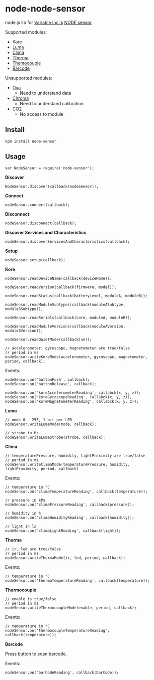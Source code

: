 node-node-sensor
================

node.js lib for [Variable Inc.'s](http://variableinc.com) [NODE sensor](http://variableinc.com/product/ios-platform-node/)

Supported modules:

 * Kore
 * [Luma](http://variableinc.com/luma-led-flashlight/)
 * [Clima](http://variableinc.com/product/new-clima-climate-and-weather-sensor/)
 * [Therma](http://variableinc.com/therma-temperature-sensor/)
 * [Themocouple](http://variableinc.com/product/thermocouple/)
 * [Barcode](http://variableinc.com/product/node-barcode/)

Unsupported modules:

 * [Oxa](http://variableinc.com/oxa-gas-sensors/)
   * Need to understand data
 * [Chroma](http://variableinc.com/chroma-color-sensor/)
   * Need to understand calibration
 * [CO2](http://variableinc.com/product/node-co2/)
   * No access to module

Install
-------

    npm install node-sensor

Usage
-----

    var NodeSensor = require('node-sensor');

__Discover__

    NodeSensor.discover(callback(nodeSensor));

__Connect__

    nodeSensor.connect(callback);

__Disconnect__

    nodeSensor.disconnect(callback);

__Discover Services and Characteristics__

    nodeSensor.discoverServicesAndCharacteristics(callback);

__Setup__

    nodeSensor.setup(callback);

__Kore__

    nodeSensor.readDeviceName(callback(deviceName));

    nodeSensor.readVersion(callback(firmware, model));

    nodeSensor.readStatus(callback(batteryLevel, moduleA, moduleB));

    nodeSensor.readModuleSubtypes(callback(moduleASubtype, moduleBSubtype));

    nodeSensor.readSerials(callback(core, moduleA, moduleB));

    nodeSensor.readModuleVersions(callback(moduleAVersion, moduleBVersion));

    nodeSensor.readQuietMode(callback(on));

    // accelerometer, gyroscope, magnetometer are true/false
    // period in ms
    nodeSensor.writeKoreMode(accelerometer, gyroscope, magnetometer, period, callback);

Events:

    nodeSensor.on('buttonPush', callback);
    nodeSensor.on('buttonRelease', callback);

    nodeSensor.on('koreAccelerometerReading', callabck(x, y, z));
    nodeSensor.on('koreGyroscopeReading', callabck(x, y, z));
    nodeSensor.on('koreMagnetometerReading', callabck(x, y, z));

__Luma__

    // mode 0 - 255, 1 bit per LED
    nodeSensor.writeLumaMode(mode, callback);

    // strobe in Hz
    nodeSensor.writeLumaStrobe(strobe, callback);

__Clima__

    // temperaturePressure, humidity, lightProximity are true/false
    // period in ms
    nodeSensor.writeClimaMode(temperaturePressure, humidity, lightProximity, period, callback)

Events:

    // temperature in °C
    nodeSensor.on('climaTemperatureReading', callback(temperature));

    // pressure in kPa
    nodeSensor.on('climaPressureReading', callback(pressure));

    // humidity in %
    nodeSensor.on('climaHumidityReading', callback(humidity));

    // light in lx
    nodeSensor.on('climaLightReading', callback(light));

__Therma__

    // ir, led are true/false
    // period in ms
    nodeSensor.writeThermaMode(ir, led, period, callback);

Events:

    // temperature in °C
    nodeSensor.on('thermaTemperatureReading', callback(temperature));

__Thermocouple__

    // enable is true/false
    // period in ms
    nodeSensor.writeThermocoupleMode(enable, period, callback);

Events:

    // temperature in °C
    nodeSensor.on('thermocoupleTemperatureReading', callback(temperature));

__Barcode__

Press button to scan barcode.

Events:

    nodeSensor.on('barCodeReading', callback(barCode));
